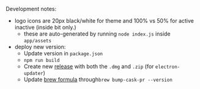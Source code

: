 Development notes:

- logo icons are 20px black/white for theme and 100% vs 50% for active inactive (inside bit only.)
    - these are auto-generated by running `node index.js` inside `app/assets`
- deploy new version:
    - Update version in `package.json`
    - `npm run build`
    - Create new [release](https://github.com/govolsgo/battery/releases) with both the `.dmg` and `.zip` (for `electron-updater`)
    - Update [brew formula](https://github.com/Homebrew/homebrew-cask/blob/master/Casks/b/battery.rb) through`brew bump-cask-pr --version`
